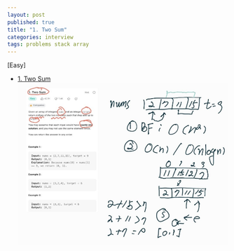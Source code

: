 ```yaml
---
layout: post
published: true
title: "1. Two Sum"
categories: interview
tags: problems stack array
---
```


[Easy]

- [1. Two Sum](https://leetcode.com/problems/two-sum/)
![](/assets/img/two-sum.jpg)
<script src="https://gist.github.com/yeopoong/85d126cd155b07461358bdc92ce9bbc8.js"></script>